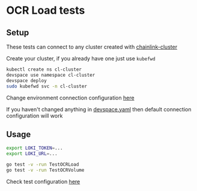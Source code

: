 # OCR Load tests

## Setup

These tests can connect to any cluster created with [chainlink-cluster](../../../charts/chainlink-cluster/README.md)

Create your cluster, if you already have one just use `kubefwd`

```sh
kubectl create ns cl-cluster
devspace use namespace cl-cluster
devspace deploy
sudo kubefwd svc -n cl-cluster
```

Change environment connection configuration [here](../../../charts/chainlink-cluster/connect.toml)

If you haven't changed anything in [devspace.yaml](../../../charts/chainlink-cluster/devspace.yaml) then default connection configuration will work

## Usage

```sh
export LOKI_TOKEN=...
export LOKI_URL=...

go test -v -run TestOCRLoad
go test -v -run TestOCRVolume
```

Check test configuration [here](config.toml)